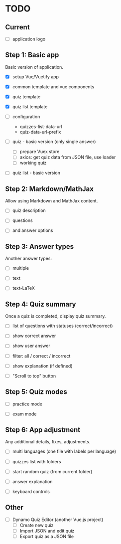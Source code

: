 # TODO

## Current

- [ ] application logo


## Step 1: Basic app

Basic version of application.

- [x] setup Vue/Vuetify app
- [x] common template and vue components
- [x] quiz template
- [x] quiz list template
- [ ] configuration
    - quizzes-list-data-url
    - quiz-data-url-prefix
- [ ] quiz - basic version (only single answer)
    - [ ] prepare Vuex store
    - [ ] axios: get quiz data from JSON file, use loader
    - [ ] working quiz
- [ ] quiz list - basic version


## Step 2: Markdown/MathJax

Allow using Markdown and MathJax content.

- [ ] quiz description
- [ ] questions
- [ ] and answer options


## Step 3: Answer types

Another answer types:

- [ ] multiple
- [ ] text
- [ ] text-LaTeX


## Step 4: Quiz summary

Once a quiz is completed, display quiz summary.

- [ ] list of questions with statuses (correct/incorrect)
- [ ] show correct answer
- [ ] show user answer
- [ ] filter: all / correct / incorrect
- [ ] show explanation (if defined)
- [ ] "Scroll to top" button


## Step 5: Quiz modes

- [ ] practice mode
- [ ] exam mode


## Step 6: App adjustment

Any additional details, fixes, adjustments.

- [ ] multi languages (one file with labels per language)
- [ ] quizzes list with folders
- [ ] start random quiz (from current folder)
- [ ] answer explanation
- [ ] keyboard controls


## Other

- [ ] Dynamo Quiz Editor (another Vue.js project)
    - [ ] Create new quiz
    - [ ] Import JSON and edit quiz
    - [ ] Export quiz as a JSON file
